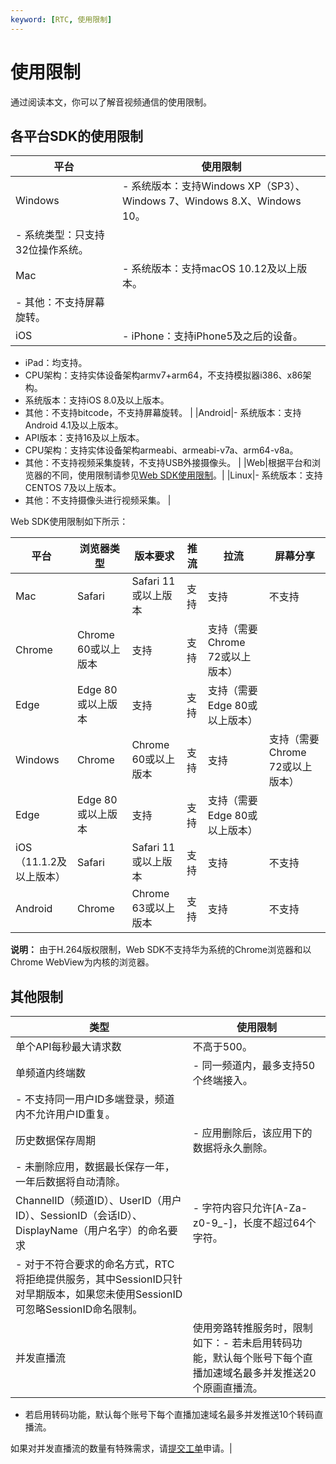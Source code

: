 ```yaml
---
keyword: [RTC, 使用限制]
---
```


# 使用限制

通过阅读本文，你可以了解音视频通信的使用限制。

## 各平台SDK的使用限制

|平台|使用限制|
|--|----|
|Windows|-   系统版本：支持Windows XP（SP3）、Windows 7、Windows 8.X、Windows 10。
-   系统类型：只支持32位操作系统。 |
|Mac|-   系统版本：支持macOS 10.12及以上版本。
-   其他：不支持屏幕旋转。 |
|iOS|-   iPhone：支持iPhone5及之后的设备。
-   iPad：均支持。
-   CPU架构：支持实体设备架构armv7+arm64，不支持模拟器i386、x86架构。
-   系统版本：支持iOS 8.0及以上版本。
-   其他：不支持bitcode，不支持屏幕旋转。 |
|Android|-   系统版本：支持Android 4.1及以上版本。
-   API版本：支持16及以上版本。
-   CPU架构：支持实体设备架构armeabi、armeabi-v7a、arm64-v8a。
-   其他：不支持视频采集旋转，不支持USB外接摄像头。 |
|Web|根据平台和浏览器的不同，使用限制请参见[Web SDK使用限制](#p_afq_ni9_c14)。|
|Linux|-   系统版本：支持CENTOS 7及以上版本。
-   其他：不支持摄像头进行视频采集。 |

Web SDK使用限制如下所示：

|平台|浏览器类型|版本要求|推流|拉流|屏幕分享|
|--|-----|----|--|--|----|
|Mac|Safari|Safari 11或以上版本|支持|支持|不支持|
|Chrome|Chrome 60或以上版本|支持|支持|支持（需要Chrome 72或以上版本）|
|Edge|Edge 80或以上版本|支持|支持|支持（需要Edge 80或以上版本）|
|Windows|Chrome|Chrome 60或以上版本|支持|支持|支持（需要Chrome 72或以上版本）|
|Edge|Edge 80或以上版本|支持|支持|支持（需要Edge 80或以上版本）|
|iOS（11.1.2及以上版本）|Safari|Safari 11或以上版本|支持|支持|不支持|
|Android|Chrome|Chrome 63或以上版本|支持|支持|不支持|

**说明：** 由于H.264版权限制，Web SDK不支持华为系统的Chrome浏览器和以Chrome WebView为内核的浏览器。

## 其他限制

|类型|使用限制|
|--|----|
|单个API每秒最大请求数|不高于500。|
|单频道内终端数|-   同一频道内，最多支持50个终端接入。
-   不支持同一用户ID多端登录，频道内不允许用户ID重复。 |
|历史数据保存周期|-   应用删除后，该应用下的数据将永久删除。
-   未删除应用，数据最长保存一年，一年后数据将自动清除。 |
|ChannelID（频道ID）、UserID（用户ID）、SessionID（会话ID）、DisplayName（用户名字）的命名要求|-   字符内容只允许\[A-Za-z0-9\_-\]，长度不超过64个字符。
-   对于不符合要求的命名方式，RTC将拒绝提供服务，其中SessionID只针对早期版本，如果您未使用SessionID可忽略SessionID命名限制。 |
|并发直播流|使用旁路转推服务时，限制如下：-   若未启用转码功能，默认每个账号下每个直播加速域名最多并发推送20个原画直播流。
-   若启用转码功能，默认每个账号下每个直播加速域名最多并发推送10个转码直播流。

如果对并发直播流的数量有特殊需求，请[提交工单](https://selfservice.console.aliyun.com/ticket/createIndex)申请。|

